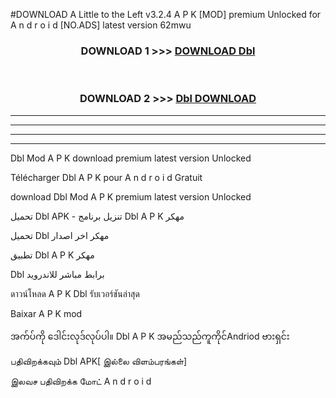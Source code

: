 #DOWNLOAD A Little to the Left v3.2.4 A P K [MOD] premium Unlocked for A n d r o i d [NO.ADS] latest version 62mwu 



<div align="center">

<h3>DOWNLOAD 1 >>> <a href="https://downloadmod1.web.app/?judul=Dbl ">DOWNLOAD Dbl </a></h3><br>

<h3>DOWNLOAD 2 >>> <a href="https://downloadmod1.web.app/?judul=Dbl ">Dbl  DOWNLOAD </a></h3>

</div>


----------------------------------------------------------

----------------------------------------------------------

----------------------------------------------------------

----------------------------------------------------------


Dbl  Mod A P K download premium latest version Unlocked

Télécharger Dbl  A P K pour A n d r o i d Gratuit

download Dbl  Mod A P K premium latest version Unlocked

تحميل Dbl  APK - تنزيل برنامج Dbl  A P K مهكر

تحميل Dbl  مهكر اخر اصدار

تطبيق Dbl  A P K مهكر

Dbl  برابط مباشر للاندرويد

ดาวน์โหลด A P K Dbl  รับเวอร์ชันล่าสุด

Baixar A P K mod

အက်ပ်ကို ဒေါင်းလုဒ်လုပ်ပါ။ Dbl  A P K အမည်သည်ကူကိုင်Andriod ဗားရှင်း

பதிவிறக்கவும் Dbl  APK[ இல்லை விளம்பரங்கள்] 
 
இலவச பதிவிறக்க மோட் A n d r o i d



